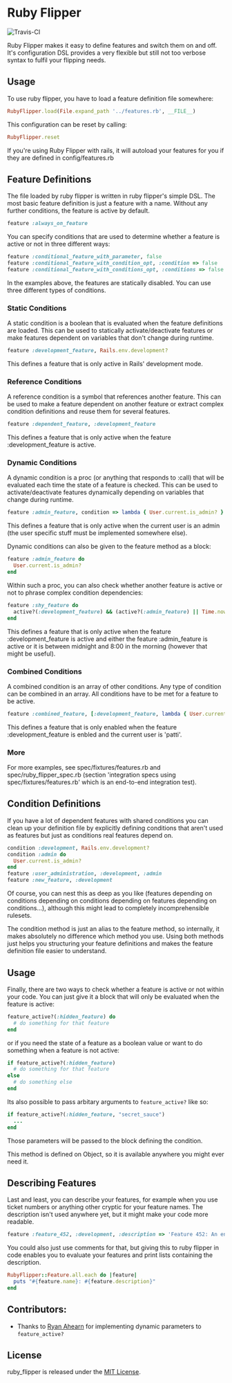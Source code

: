 # Ruby Flipper
![Travis-CI](https://secure.travis-ci.org/blaulabs/ruby_flipper.png)

Ruby Flipper makes it easy to define features and switch them on and off. It's configuration DSL provides a very flexible but still not too verbose syntax to fulfil your flipping needs.


## Usage

To use ruby flipper, you have to load a feature definition file somewhere:

```ruby
RubyFlipper.load(File.expand_path '../features.rb', __FILE__)
```

This configuration can be reset by calling:

```ruby
RubyFlipper.reset
```

If you're using Ruby Flipper with rails, it will autoload your features for you if they are defined in config/features.rb


## Feature Definitions

The file loaded by ruby flipper is written in ruby flipper's simple DSL. The most basic feature definition is just a feature with a name. Without any further conditions, the feature is active by default.

```ruby
feature :always_on_feature
```

You can specify conditions that are used to determine whether a feature is active or not in three different ways:

```ruby
feature :conditional_feature_with_parameter, false
feature :conditional_feature_with_condition_opt, :condition => false
feature :conditional_feature_with_conditions_opt, :conditions => false
```

In the examples above, the features are statically disabled. You can use three different types of conditions.

### Static Conditions

A static condition is a boolean that is evaluated when the feature definitions are loaded. This can be used to statically activate/deactivate features or make features dependent on variables that don't change during runtime.

```ruby
feature :development_feature, Rails.env.development?
```

This defines a feature that is only active in Rails' development mode.

### Reference Conditions

A reference condition is a symbol that references another feature. This can be used to make a feature dependent on another feature or extract complex condition definitions and reuse them for several features.

```ruby
feature :dependent_feature, :development_feature
```

This defines a feature that is only active when the feature :development_feature is active.

### Dynamic Conditions

A dynamic condition is a proc (or anything that responds to :call) that will be evaluated each time the state of a feature is checked. This can be used to activate/deactivate features dynamically depending on variables that change during runtime.

```ruby
feature :admin_feature, condition => lambda { User.current.is_admin? }
```

This defines a feature that is only active when the current user is an admin (the user specific stuff must be implemented somewhere else).

Dynamic conditions can also be given to the feature method as a block:

```ruby
feature :admin_feature do
  User.current.is_admin?
end
```

Within such a proc, you can also check whether another feature is active or not to phrase complex condition dependencies:

```ruby
feature :shy_feature do
  active?(:development_feature) && (active?(:admin_feature) || Time.now.hour < 8)
end
```

This defines a feature that is only active when the feature :development_feature is active and either the feature :admin_feature is active or it is between midnight and 8:00 in the morning (however that might be useful).

### Combined Conditions

A combined condition is an array of other conditions. Any type of condition can be combined in an array. All conditions have to be met for a feature to be active.

```ruby
feature :combined_feature, [:development_feature, lambda { User.current.name == 'patti' }]
```

This defines a feature that is only enabled when the feature :development_feature is enbled and the current user is 'patti'.

### More

For more examples, see spec/fixtures/features.rb and spec/ruby_flipper_spec.rb (section 'integration specs using spec/fixtures/features.rb' which is an end-to-end integration test).


## Condition Definitions

If you have a lot of dependent features with shared conditions you can clean up your definition file by explicitly defining conditions that aren't used as features but just as conditions real features depend on.

```ruby
condition :development, Rails.env.development?
condition :admin do
  User.current.is_admin?
end
feature :user_administration, :development, :admin
feature :new_feature, :development
```

Of course, you can nest this as deep as you like (features depending on conditions depending on conditions depending on features depending on conditions...), although this might lead to completely incomprehensible rulesets.

The condition method is just an alias to the feature method, so internally, it makes absolutely no difference which method you use. Using both methods just helps you structuring your feature definitions and makes the feature definition file easier to understand.


## Usage

Finally, there are two ways to check whether a feature is active or not within your code. You can just give it a block that will only be evaluated when the feature is active:

```ruby
feature_active?(:hidden_feature) do
  # do something for that feature
end
```

or if you need the state of a feature as a boolean value or want to do something when a feature is not active:

```ruby
if feature_active?(:hidden_feature)
  # do something for that feature
else
  # do something else
end
```

Its also possible to pass arbitary arguments to `feature_active?` like so:
  
```ruby
if feature_active?(:hidden_feature, "secret_sauce")
  ...
end
```

Those parameters will be passed to the block defining the condition.

This method is defined on Object, so it is available anywhere you might ever need it.


## Describing Features

Last and least, you can describe your features, for example when you use ticket numbers or anything other cryptic for your feature names. The description isn't used anywhere yet, but it might make your code more readable.

```ruby
feature :feature_452, :development, :description => 'Feature 452: An end user can change his data on his profile page.'
```

You could also just use comments for that, but giving this to ruby flipper in code enables you to evaluate your features and print lists containing the description.

```ruby
RubyFlipper::Feature.all.each do |feature|
  puts "#{feature.name}: #{feature.description}"
end
```

## Contributors:

- Thanks to [Ryan Ahearn](https://github.com/rahearn) for implementing dynamic parameters to `feature_active?`

## License

ruby_flipper is released under the [MIT License](http://www.opensource.org/licenses/MIT).
